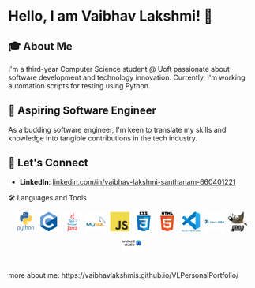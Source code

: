 ### 
# Hello, I am Vaibhav Lakshmi! 👋

## 🎓 About Me
I'm a third-year Computer Science student @ Uoft passionate about software development and technology innovation. Currently, I'm working automation scripts for testing using Python.

## 💼 Aspiring Software Engineer
As a budding software engineer, I'm keen to translate my skills and knowledge into tangible contributions in the tech industry.

## 🤝 Let's Connect
- **LinkedIn**: [linkedin.com/in/vaibhav-lakshmi-santhanam-660401221](https://www.linkedin.com/in/vaibhav-lakshmi-santhanam-660401221)

:hammer_and_wrench: Languages and Tools
<div align="center">
  <!-- Python -->
  <img src="https://github.com/devicons/devicon/blob/master/icons/python/python-original-wordmark.svg" title="Python" alt="Python" width="40" height="40"/>&nbsp;
  <!-- C -->
  <img src="https://github.com/devicons/devicon/blob/master/icons/c/c-original.svg" title="C" alt="C" width="40" height="40"/>&nbsp;
  <!-- Java -->
  <img src="https://github.com/devicons/devicon/blob/master/icons/java/java-original-wordmark.svg" title="Java" alt="Java" width="40" height="40"/>&nbsp;
  <!-- MySQL -->
  <img src="https://github.com/devicons/devicon/blob/master/icons/mysql/mysql-original-wordmark.svg" title="MySQL" alt="MySQL" width="40" height="40"/>&nbsp;
  <!-- JavaScript -->
  <img src="https://github.com/devicons/devicon/blob/master/icons/javascript/javascript-original.svg" title="JavaScript" alt="JavaScript" width="40" height="40"/>&nbsp;
  <!-- CSS -->
  <img src="https://github.com/devicons/devicon/blob/master/icons/css3/css3-original-wordmark.svg" title="CSS3" alt="CSS" width="40" height="40"/>&nbsp;
  <!-- HTML -->
  <img src="https://github.com/devicons/devicon/blob/master/icons/html5/html5-original-wordmark.svg" title="HTML5" alt="HTML" width="40" height="40"/>&nbsp;
  <!-- VSCode -->
  <img src="https://github.com/devicons/devicon/blob/master/icons/vscode/vscode-original-wordmark.svg" title="VSCode" alt="VSCode" width="40" height="40"/>&nbsp;
  <!-- IntelliJ -->
  <img src="https://github.com/devicons/devicon/blob/master/icons/intellij/intellij-original-wordmark.svg" title="IntelliJ IDEA" alt="IntelliJ IDEA" width="40" height="40"/>&nbsp;
  <!-- GIMP -->
  <img src="https://github.com/devicons/devicon/blob/master/icons/gimp/gimp-original-wordmark.svg" title="GIMP" alt="GIMP" width="40" height="40"/>&nbsp;
  <!-- Android Studio -->
  <img src="https://github.com/devicons/devicon/blob/master/icons/androidstudio/androidstudio-original-wordmark.svg" title="Android Studio" alt="Android Studio" width="40" height="40"/>&nbsp;
  <!-- Blender -->
  
</div>
<br></br>
 more about me: https://vaibhavlakshmis.github.io/VLPersonalPortfolio/


<!--
**VaibhavLakshmiS/VaibhavLakshmiS** is a ✨ _special_ ✨ repository because its `README.md` (this file) appears on your GitHub profile.

Here are some ideas to get you started:

- 🔭 I’m currently working on ...
- 🌱 I’m currently learning ...
- 👯 I’m looking to collaborate on ...
- 🤔 I’m looking for help with ...
- 💬 Ask me about ...
- 📫 How to reach me: ...
- 😄 Pronouns: ...
- ⚡ Fun fact: ...
-->
